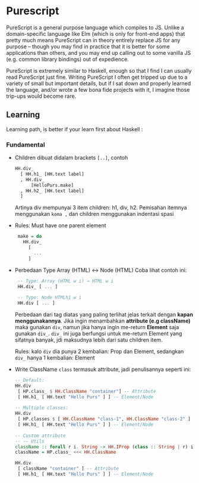 # Purescript
PureScript is a general purpose language which compiles to JS. Unlike a domain-specific language like Elm (which is only for front-end apps) that pretty much means PureScript can in theory entirely replace JS for any purpose – though you may find in practice that it is better for some applications than others, and you may end up calling out to some vanilla JS (e.g. common library bindings) out of expedience.

PureScript is extremely similar to Haskell, enough so that I find I can usually read PureScript just fine. Writing PureScript I often get tripped up due to a variety of small but important details, but if I sat down and properly learned the language, and/or wrote a few bona fide projects with it, I imagine those trip-ups would become rare.

## Learning
Learning path, is better if your learn first about Haskell :

### Fundamental
- Children dibuat didalam brackets `[..]`, contoh
  ```purs
  HH.div_ 
    [ HH.h1_ [HH.text label]
    , HH.div_
        [HelloPurs.make]
    , HH.h2_ [HH.text label]
    ]
  ```
  Artinya div mempunyai 3 item children: h1, div, h2. Pemisahan itemnya menggunakan `koma ,` dan children menggunakan indentasi spasi

- Rules: Must have one parent element
   ```purs
    make = do
      HH.div_ 
        [
          ...
        ] 
   ```
- Perbedaan Type Array (HTML) <-> Node (HTML)
   Coba lihat contoh ini:
   ```purs
    -- Type: Array (HTML w i) → HTML w i
    HH.div_ [ ... ]
    
    -- Type: Node HTMLh1 w i
    HH.div [ ... ]
   ```
    Perbedaan dari tag diatas yang paling terlihat jelas terkait dengan **kapan menggunakannya**. Jika ingin menambahkan **attribute (e.g className)** maka gunakan `div`, namun     jika hanya ingin me-return **Element** saja gunakan `div_`. `div_` ini juga berfungsi untuk me-return Element yang sifatnya banyak, jdi maksudnya lebih dari satu children       item. 
    
    Rules: kalo `div` dia punya 2 kembalian: Prop dan Element, sedangkan `div_` hanya 1 kembalian: Element
- Write ClassName
   `class` termasuk attribute, jadi penulisannya seperti ini:
   ```purs
   -- Default:
   HH.div
    [ HP.class_ $ HH.ClassName "container"] -- Attribute
    [ HH.h1_ [ HH.text "Hello Purs" ] ] -- Element/Node
    
   -- Multiple classes:
   HH.div
    [ HP.classes $ [ HH.ClassName "class-1", HH.ClassName "class-2" ] -- Attribute
    [ HH.h1_ [ HH.text "Hello Purs" ] ] -- Element/Node
    
   -- Custom attribute
   -- -- Utils
   className :: forall r i. String -> HH.IProp (class :: String | r) i
   className = HP.class_ <<< HH.ClassName

   HH.div
    [ className "container" ] -- Attribute
    [ HH.h1_ [ HH.text "Hello Purs" ] ] -- Element/Node
   ```